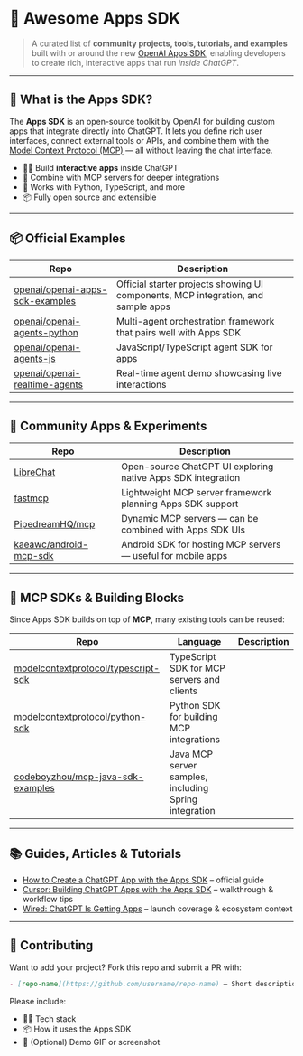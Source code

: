 # 🌟 Awesome Apps SDK

> A curated list of **community projects, tools, tutorials, and examples** built with or around the new [OpenAI Apps SDK](https://developers.openai.com/apps-sdk), enabling developers to create rich, interactive apps that run *inside ChatGPT*.

---

## 🧰 What is the Apps SDK?

The **Apps SDK** is an open-source toolkit by OpenAI for building custom apps that integrate directly into ChatGPT. It lets you define rich user interfaces, connect external tools or APIs, and combine them with the [Model Context Protocol (MCP)](https://github.com/modelcontextprotocol) — all without leaving the chat interface.

* 🧑‍💻 Build **interactive apps** inside ChatGPT
* 🔌 Combine with MCP servers for deeper integrations
* 🧪 Works with Python, TypeScript, and more
* 📦 Fully open source and extensible

---

## 📦 Official Examples

| Repo                                                                                  | Description                                                                       |
| ------------------------------------------------------------------------------------- | --------------------------------------------------------------------------------- |
| [openai/openai-apps-sdk-examples](https://github.com/openai/openai-apps-sdk-examples) | Official starter projects showing UI components, MCP integration, and sample apps |
| [openai/openai-agents-python](https://github.com/openai/openai-agents-python)         | Multi-agent orchestration framework that pairs well with Apps SDK                 |
| [openai/openai-agents-js](https://github.com/openai/openai-agents-js)                 | JavaScript/TypeScript agent SDK for apps                                          |
| [openai/openai-realtime-agents](https://github.com/openai/openai-realtime-agents)     | Real-time agent demo showcasing live interactions                                 |

---

## 🚀 Community Apps & Experiments

| Repo                                                                | Description                                                  |
| ------------------------------------------------------------------- | ------------------------------------------------------------ |
| [LibreChat](https://github.com/danny-avila/LibreChat)               | Open-source ChatGPT UI exploring native Apps SDK integration |
| [fastmcp](https://github.com/fastmcp/fastmcp)                       | Lightweight MCP server framework planning Apps SDK support   |
| [PipedreamHQ/mcp](https://github.com/PipedreamHQ/mcp)               | Dynamic MCP servers — can be combined with Apps SDK UIs      |
| [kaeawc/android-mcp-sdk](https://github.com/kaeawc/android-mcp-sdk) | Android SDK for hosting MCP servers — useful for mobile apps |

---

## 🔩 MCP SDKs & Building Blocks

Since Apps SDK builds on top of **MCP**, many existing tools can be reused:

| Repo                                                                                          | Language                                              | Description |
| --------------------------------------------------------------------------------------------- | ----------------------------------------------------- | ----------- |
| [modelcontextprotocol/typescript-sdk](https://github.com/modelcontextprotocol/typescript-sdk) | TypeScript SDK for MCP servers and clients            |             |
| [modelcontextprotocol/python-sdk](https://github.com/modelcontextprotocol/python-sdk)         | Python SDK for building MCP integrations              |             |
| [codeboyzhou/mcp-java-sdk-examples](https://github.com/codeboyzhou/mcp-java-sdk-examples)     | Java MCP server samples, including Spring integration |             |

---

## 📚 Guides, Articles & Tutorials

* [How to Create a ChatGPT App with the Apps SDK](https://developers.openai.com/apps-sdk) – official guide
* [Cursor: Building ChatGPT Apps with the Apps SDK](https://cursor.sh/blog) – walkthrough & workflow tips
* [Wired: ChatGPT Is Getting Apps](https://www.wired.com) – launch coverage & ecosystem context

---

## 🤝 Contributing

Want to add your project? Fork this repo and submit a PR with:

```markdown
- [repo-name](https://github.com/username/repo-name) – Short description (tech stack, what it does, why it’s cool)
```

Please include:

* 🧑‍💻 Tech stack
* 📦 How it uses the Apps SDK
* 📸 (Optional) Demo GIF or screenshot
